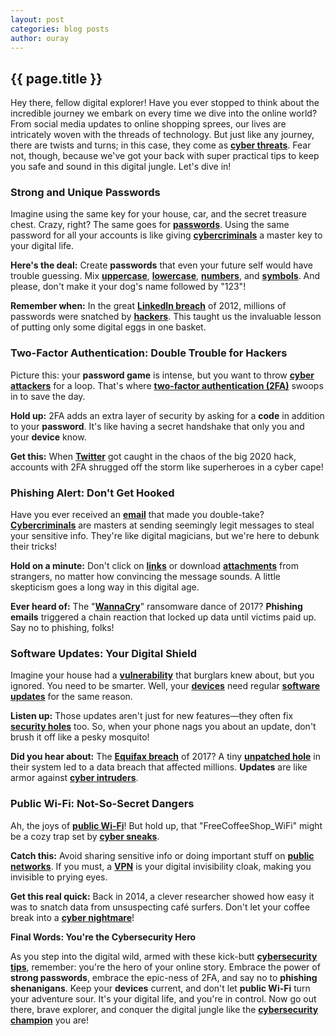 ```yaml
---
layout: post
categories: blog posts
author: ouray
---
```

## {{ page.title }}
Hey there, fellow digital explorer! Have you ever stopped to think about the incredible journey we embark on every time we dive into the online world? From social media updates to online shopping sprees, our lives are intricately woven with the threads of technology. But just like any journey, there are twists and turns; in this case, they come as **[cyber threats](https://en.wikipedia.org/wiki/Cyber_threat)**. Fear not, though, because we've got your back with super practical tips to keep you safe and sound in this digital jungle. Let's dive in!

### Strong and Unique Passwords

Imagine using the same key for your house, car, and the secret treasure chest. Crazy, right? The same goes for **[passwords](https://en.wikipedia.org/wiki/Password)**. Using the same password for all your accounts is like giving **[cybercriminals](https://en.wikipedia.org/wiki/Cybercrime)** a master key to your digital life.

**Here's the deal:** Create **passwords** that even your future self would have trouble guessing. Mix **[uppercase](https://en.wikipedia.org/wiki/Letter_case)**, **[lowercase](https://en.wikipedia.org/wiki/Letter_case)**, **[numbers](https://en.wikipedia.org/wiki/Number)**, and **[symbols](https://en.wikipedia.org/wiki/Special_character)**. And please, don't make it your dog's name followed by "123"!

**Remember when:** In the great **[LinkedIn breach](https://en.wikipedia.org/wiki/2012_LinkedIn_hack)** of 2012, millions of passwords were snatched by **[hackers](https://en.wikipedia.org/wiki/Hacker)**. This taught us the invaluable lesson of putting only some digital eggs in one basket.

### Two-Factor Authentication: Double Trouble for Hackers

Picture this: your **password game** is intense, but you want to throw **[cyber attackers](https://en.wikipedia.org/wiki/Cyberattack)** for a loop. That's where **[two-factor authentication (2FA)](https://en.wikipedia.org/wiki/Multi-factor_authentication)** swoops in to save the day.

**Hold up:** 2FA adds an extra layer of security by asking for a **code** in addition to your **password**. It's like having a secret handshake that only you and your **device** know.

**Get this:** When **[Twitter](https://en.wikipedia.org/wiki/Twitter)** got caught in the chaos of the big 2020 hack, accounts with 2FA shrugged off the storm like superheroes in a cyber cape!

### Phishing Alert: Don't Get Hooked

Have you ever received an **[email](https://en.wikipedia.org/wiki/Email)** that made you double-take? **[Cybercriminals](https://en.wikipedia.org/wiki/Cybercrime)** are masters at sending seemingly legit messages to steal your sensitive info. They're like digital magicians, but we're here to debunk their tricks!

**Hold on a minute:** Don't click on **[links](https://en.wikipedia.org/wiki/Hyperlink)** or download **[attachments](https://en.wikipedia.org/wiki/Email_attachment)** from strangers, no matter how convincing the message sounds. A little skepticism goes a long way in this digital age.

**Ever heard of:** The "**[WannaCry](https://en.wikipedia.org/wiki/WannaCry_ransomware_attack)**" ransomware dance of 2017? **Phishing emails** triggered a chain reaction that locked up data until victims paid up. Say no to phishing, folks!

### Software Updates: Your Digital Shield

Imagine your house had a **[vulnerability](https://en.wikipedia.org/wiki/Security_vulnerability)** that burglars knew about, but you ignored. You need to be smarter. Well, your **[devices](https://en.wikipedia.org/wiki/Mobile_device)** need regular **[software updates](https://en.wikipedia.org/wiki/Software_update)** for the same reason.

**Listen up:** Those updates aren't just for new features—they often fix **[security holes](https://en.wikipedia.org/wiki/Security_bug)** too. So, when your phone nags you about an update, don't brush it off like a pesky mosquito!

**Did you hear about:** The **[Equifax breach](https://en.wikipedia.org/wiki/Equifax)** of 2017? A tiny **[unpatched hole](https://en.wikipedia.org/wiki/Software_patch)** in their system led to a data breach that affected millions. **Updates** are like armor against **[cyber intruders](https://en.wikipedia.org/wiki/Cyber_infiltration)**.

### Public Wi-Fi: Not-So-Secret Dangers

Ah, the joys of **[public Wi-Fi](https://en.wikipedia.org/wiki/Public_Wi-Fi)**! But hold up, that "FreeCoffeeShop_WiFi" might be a cozy trap set by **[cyber sneaks](https://en.wikipedia.org/wiki/Hacker)**.

**Catch this:** Avoid sharing sensitive info or doing important stuff on **[public networks](https://en.wikipedia.org/wiki/Public_network)**. If you must, a **[VPN](https://en.wikipedia.org/wiki/Virtual_private_network)** is your digital invisibility cloak, making you invisible to prying eyes.

**Get this real quick:** Back in 2014, a clever researcher showed how easy it was to snatch data from unsuspecting café surfers. Don't let your coffee break into a **[cyber nightmare](https://en.wikipedia.org/wiki/Cybercrime)**!

**Final Words: You're the Cybersecurity Hero**

As you step into the digital wild, armed with these kick-butt **[cybersecurity tips](https://en.wikipedia.org/wiki/Computer_security)**, remember: you're the hero of your online story. Embrace the power of **strong passwords**, embrace the epic-ness of 2FA, and say no to **phishing shenanigans**. Keep your **devices** current, and don't let **public Wi-Fi** turn your adventure sour. It's your digital life, and you're in control. Now go out there, brave explorer, and conquer the digital jungle like the **[cybersecurity champion](https://en.wikipedia.org/wiki/Computer_security)** you are!
